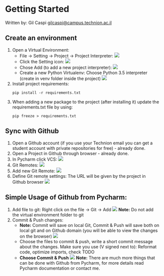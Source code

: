 # Getting Started
Written by: Gil Caspi <gilcaspi@campus.technion.ac.il>

## Create an environment
1. Open a Virtual Environment:
    * File -> Setting -> Project -> Project Interpreter:
        ![](docs/images/Pycharm_setting.png)
    * Click the Setting icon:
        ![](docs/images/pycharm_setting_click.png)
    * Chose Add (to add a new project interpreter):
        ![](docs/images/pycharm_setting_add.png)
    * Create a new Python Virtualenv:
        Choose Python 3.5 interpreter (create in venv folder inside the project)
        ![](docs/images/pycharm_add_interpreter.png)
2. Install project requirements:
    ```
    pip install -r requirements.txt
    ```
3. When adding a new package to the project (after installing it) update the requirements.txt file by using:
    ```
    pip freeze > requirements.txt
    ```

## Sync with Github
1. Open a Github account (if you use your Technion email you can get a student account
   with private repositories for free) - already done.
2. Open a Project in Github through browser - already done.
3. In Pycharm click VCS:
    ![](docs/images/pycharm_vcs.png)
4. Git Remotes:
    ![](docs/images/pycharm_git_remotes.png)
5. Add new Git Remote:
    ![](docs/images/pycharm_git_add_remote.png)
6. Define Git remote settings:
    The URL will be given by the project in Github browser
    ![](docs/images/pycharm_git_remote_setting.png)

## Simple Usage of Github from Pycharm:
1. Add file to git:
    Right click on the file -> Git -> Add
    ![](docs/images/pycharm_git_add.png)
    **Note:** Do not add the virtual environment folder to git
2. Commit & Push changes:
    * **Note:** Commit will save on local Git, Commit & Push will save both on local git and on Github domain
                (you will be able to view the changes on the browser)
    ![](docs/images/pycharm_commit_1.png)
    * Choose the files to commit & push, write a short commit message about the changes.
      Make sure you use (V signed next to): Reformat code, optimize imports, check TODO
    * **Choose Commit & Push**
        ![](docs/images/commit_and_push.png)
**Note:** There are much more things that can be done with Github from Pycharm,
          for more details read Pycharm documentation or contact me.











